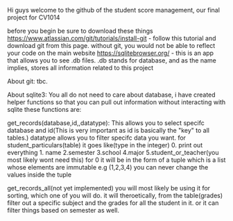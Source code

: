Hi guys welcome to the github of the student score management, our final project for CV1014

before you begin be sure to download these things
https://www.atlassian.com/git/tutorials/install-git - follow this tutorial and download git from this page. without git, you would not be able to reflect your code on the main website
https://sqlitebrowser.org/ - this is an app that allows you to see .db files. .db stands for database, and as the name implies, stores all information related to this project

About git:
tbc.

About sqlite3:
You all do not need to care about database, i have created helper functions so that you can pull out information without interacting with sqlite
these functions are:

get_records(database,id,,datatype): This allows you to select specifc database and id(This is very important as id is basically the "key" to all tables.)
datatype allows you to filter specifc data you want. for student_particulars(table) it goes like(type in the integer) 0. print out everything 1. name  2.semester 3.school 4.major 5.student_or_teacher(you most likely wont need this)
for 0 it will be in the form of a tuple which is a list whose elements are immutable e.g (1,2,3,4) you can never change the values inside the tuple

get_records_all(not yet implemented) you will most likely be using it for sorting, which one of you will do. it will theroetically, from the table(grades)
filter out a specific subject and the grades for all the student in it. or it can filter things based on semester as well.
